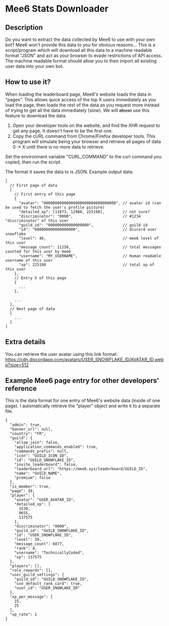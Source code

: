 # Mee6 Stats Downloader

## Description
Do you want to extract the data collected by Mee6 to use with your own bot? Mee6 won't provide this data to you for obvious reasons...
This is a script/program which will download all this data to a machine readable format "JSON" and act as your browser to evade restrictions of API access.
The machine readable format should allow you to then import all existing user data into your own bot.

## How to use it?
When loading the leaderboard page, Mee6's website loads the data in "pages". This allows quick access of the top X users immediately as you load the page, then loads the rest of the data as you request more instead of trying to get all the data immediately (slow).
We will ~~abuse~~ use this feature to download the data.

1. Open your developer tools on the website, and find the XHR request to get any page. It doesn't have
to be the first one.
2. Copy the cURL command from Chrome/Firefox developer tools. This program will simulate being your 
browser and retrieve all pages of data 0 -> X until there is no more data to retrieve.

Set the environment variable "CURL_COMMAND" to the curl command you copied, then run the script.

The format it saves the data to is JSON. Example output data:
```
[
  // First page of data
  [
    // First entry of this page
    {
      "avatar": "00000000000000000000000000000000", // avatar id (can be used to fetch the user's profile picture)
      "detailed_xp": [11873, 12980, 225198],        // not sure?
      "discriminator": "0000",                      // #1234 "discriminator" of this user
      "guild_id": "000000000000000000",             // guild id
      "id": "000000000000000000",                   // discord user snowflake
      "level": 46,                                  // mee6 level of this user
      "message_count": 11258,                       // total messages counted for this user by mee6
      "username": "MY_USERNAME",                    // Human readable username of this user
      "xp": 225198                                  // total xp of this user
    },
    // Entry X of this page
    {
      ...
    },

    ...
  ],
  // Next page of data
  [
    ...
  ]
]
```

## Extra details
You can retrieve the user avatar using this link format: https://cdn.discordapp.com/avatars/USER_SNOWFLAKE_ID/AVATAR_ID.webp?size=512

## Example Mee6 page entry for other developers' reference
This is the data format for one entry of Mee6's website data (inside of one page). I automatically retrieve the "player" object and write it to a separate file.

```
{
  "admin": true,
  "banner_url": null,
  "country": "FR",
  "guild": {
    "allow_join": false,
    "application_commands_enabled": true,
    "commands_prefix": null,
    "icon": "GUILD_ICON_ID",
    "id": "GUILD_SNOWFLAKE_ID",
    "invite_leaderboard": false,
    "leaderboard_url": "https://mee6.xyz/leaderboard/GUILD_ID",
    "name": "GUILD_NAME",
    "premium": false
  },
  "is_member": true,
  "page": 39,
  "player": {
    "avatar": "USER_AVATAR_ID",
    "detailed_xp": [
      1530,
      9655,
      137575
    ],
    "discriminator": "0000",
    "guild_id": "GUILD_SNOWFLAKE_ID",
    "id": "USER_SNOWFLAKE_ID",
    "level": 39,
    "message_count": 6877,
    "rank": 4,
    "username": "TechnicallyCoded",
    "xp": 137575
  },
  "players": [],
  "role_rewards": [],
  "user_guild_settings": {
    "guild_id": "GUILD_SNOWFLAKE_ID",
    "use_default_rank_card": true,
    "user_id": "USER_SNOWLAKE_ID"
  },
  "xp_per_message": [
    15,
    25
  ],
  "xp_rate": 1
}
```